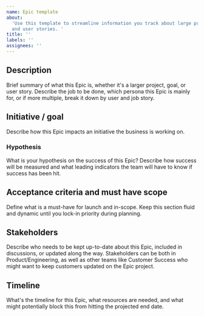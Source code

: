 ```yaml
---
name: Epic template
about:
  'Use this template to streamline information you track about large projects
  and user stories. '
title: ''
labels: ''
assignees: ''
---
```


## Description

Brief summary of what this Epic is, whether it's a larger project, goal, or user story. Describe the job to be done, which persona this Epic is mainly for, or if more multiple, break it down by user and job story.

## Initiative / goal

Describe how this Epic impacts an initiative the business is working on.

### Hypothesis

What is your hypothesis on the success of this Epic? Describe how success will be measured and what leading indicators the team will have to know if success has been hit.

## Acceptance criteria and must have scope

Define what is a must-have for launch and in-scope. Keep this section fluid and dynamic until you lock-in priority during planning.

## Stakeholders

Describe who needs to be kept up-to-date about this Epic, included in discussions, or updated along the way. Stakeholders can be both in Product/Engineering, as well as other teams like Customer Success who might want to keep customers updated on the Epic project.

## Timeline

What's the timeline for this Epic, what resources are needed, and what might potentially block this from hitting the projected end date.
